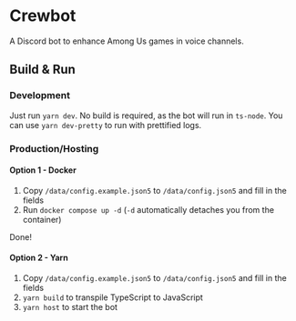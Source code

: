 # Crewbot

A Discord bot to enhance Among Us games in voice channels.

## Build & Run

### Development

Just run `yarn dev`. No build is required, as the bot will run in `ts-node`. You can use `yarn dev-pretty` to run with prettified logs.

### Production/Hosting

#### Option 1 - Docker

1. Copy `/data/config.example.json5` to `/data/config.json5` and fill in the fields
2. Run `docker compose up -d` (`-d` automatically detaches you from the container)

Done!

#### Option 2 - Yarn

1. Copy `/data/config.example.json5` to `/data/config.json5` and fill in the fields
2. `yarn build` to transpile TypeScript to JavaScript
3. `yarn host` to start the bot
